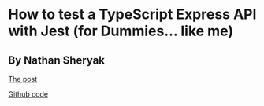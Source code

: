 # How to test a TypeScript Express API with Jest (for Dummies... like me)

## By Nathan Sheryak

[The post](https://dev.to/nathan_sheryak/how-to-test-a-typescript-express-api-with-jest-for-dummies-like-me-4epd)

[Github code](https://github.com/N8ers/ts-express-jest-supertest)
